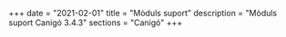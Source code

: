 +++
date        = "2021-02-01"
title       = "Mòduls suport"
description = "Mòduls suport Canigó 3.4.3"
sections    = "Canigó"
+++
